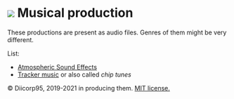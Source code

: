 # ![](https://win98icons.alexmeub.com/icons/png/computer_musical_keyboard-2.png)&nbsp;Musical production
These productions are present as audio files. Genres of them might be very different.

List:
* [Atmospheric Sound Effects](https://github.com/Diicorp95/Diicorp95/tree/main/production/music/asfx)
* [Tracker music](https://github.com/Diicorp95/Diicorp95/tree/main/production/music/tracker) or also called *chip tunes*

:copyright: Diicorp95, 2019-2021 in producing them. [MIT license.](https://diicorp95.mit-license.org)
